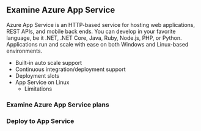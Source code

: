 ## Examine Azure App Service
Azure App Service is an HTTP-based service for hosting web applications, REST APIs, and mobile back ends. 
You can develop in your favorite language, be it .NET, .NET Core, Java, Ruby, Node.js, PHP, or Python. 
Applications run and scale with ease on both Windows and Linux-based environments.

* Built-in auto scale support
* Continuous integration/deployment support
* Deployment slots
* App Service on Linux
    * Limitations

### Examine Azure App Service plans
### Deploy to App Service

